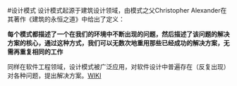 #设计模式
设计模式起源于建筑设计领域，由模式之父Christopher Alexander在其著作《建筑的永恒之道》中给出了定义：

**每个模式都描述了一个在我们的环境中不断出现的问题，然后描述了该问题的解决方案的核心，通过这种方式，我们可以无数次地重用那些已经成功的解决方案，无需再重复相同的工作**

同样在软件工程领域，设计模式被广泛应用，对软件设计中普遍存在（反复出现）对各种问题，提出解决方案。[WIKI](https://en.wikipedia.org/wiki/Software_design_pattern)